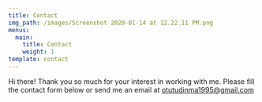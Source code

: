 ```yaml
---
title: Contact
img_path: /images/Screenshot 2020-01-14 at 12.22.11 PM.png
menus:
  main:
    title: Contact
    weight: 1
template: contact
---
```

Hi there! Thank you so much for your interest in working with me. Please fill the contact form below or send me an email at [](mailto:example@example.com)otutudinma1995@gmail.com

